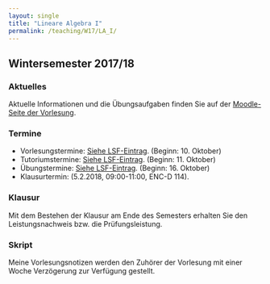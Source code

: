 ```yaml
---
layout: single
title: "Lineare Algebra I"
permalink: /teaching/W17/LA_I/
---
```


## Wintersemester 2017/18

### Aktuelles

Aktuelle Informationen und die Übungsaufgaben finden Sie auf der [Moodle-Seite der Vorlesung](https://moodle.uni-siegen.de/course/view.php?id=15985).

### Termine

* Vorlesungstermine: [Siehe LSF-Eintrag](https://lsf.zv.uni-siegen.de/qisserver/rds?state=verpublish&status=init&vmfile=no&moduleCall=webInfo&publishConfFile=webInfo&publishSubDir=veranstaltung&veranstaltung.veranstid=108896). (Beginn: 10. Oktober)
* Tutoriumstermine: [Siehe LSF-Eintrag](https://lsf.zv.uni-siegen.de/qisserver/rds?state=verpublish&status=init&vmfile=no&moduleCall=webInfo&publishConfFile=webInfo&publishSubDir=veranstaltung&publishid=109585). (Beginn: 11. Oktober)
* Übungstermine:  [Siehe LSF-Eintrag](https://lsf.zv.uni-siegen.de/qisserver/rds?state=verpublish&status=init&vmfile=no&moduleCall=webInfo&publishConfFile=webInfo&publishSubDir=veranstaltung&publishid=109586). (Beginn: 16. Oktober)
* Klausurtermin: (5.2.2018, 09:00-11:00, ENC-D 114).

### Klausur

Mit dem Bestehen der Klausur am Ende des Semesters erhalten Sie den Leistungsnachweis bzw. die Prüfungsleistung.

### Skript

Meine Vorlesungsnotizen werden den Zuhörer der Vorlesung mit einer Woche Verzögerung zur Verfügung gestellt.
